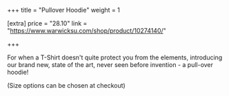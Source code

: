 +++
title = "Pullover Hoodie"
weight = 1

[extra]
price = "28.10"
link = "https://www.warwicksu.com/shop/product/10274140/"

+++

For when a T-Shirt doesn't quite protect you from the elements, introducing our brand new, state of the art, never seen before invention - a pull-over hoodie!

(Size options can be chosen at checkout)